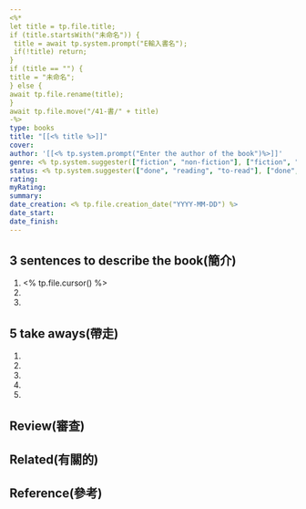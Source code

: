 ```yaml
---
<%*
let title = tp.file.title;
if (title.startsWith("未命名")) {
 title = await tp.system.prompt("E輸入書名");
 if(!title) return;
}
if (title == "") {
title = "未命名";
} else {
await tp.file.rename(title);
}
await tp.file.move("/41-書/" + title)
-%>
type: books
title: "[[<% title %>]]"
cover: 
author: '[[<% tp.system.prompt("Enter the author of the book")%>]]'
genre: <% tp.system.suggester(["fiction", "non-fiction"], ["fiction", "non-fiction"], true, 'genre')%>
status: <% tp.system.suggester(["done", "reading", "to-read"], ["done", "reading", "to-read"], true, 'status')%>
rating: 
myRating: 
summary: 
date_creation: <% tp.file.creation_date("YYYY-MM-DD") %>
date_start: 
date_finish:
---
```

## 3 sentences to describe the book(簡介)
1. <% tp.file.cursor() %>
2. 
3. 

## 5 take aways(帶走)
1. 
2. 
3. 
4. 
5. 

## Review(審查)



## Related(有關的)



## Reference(參考)




